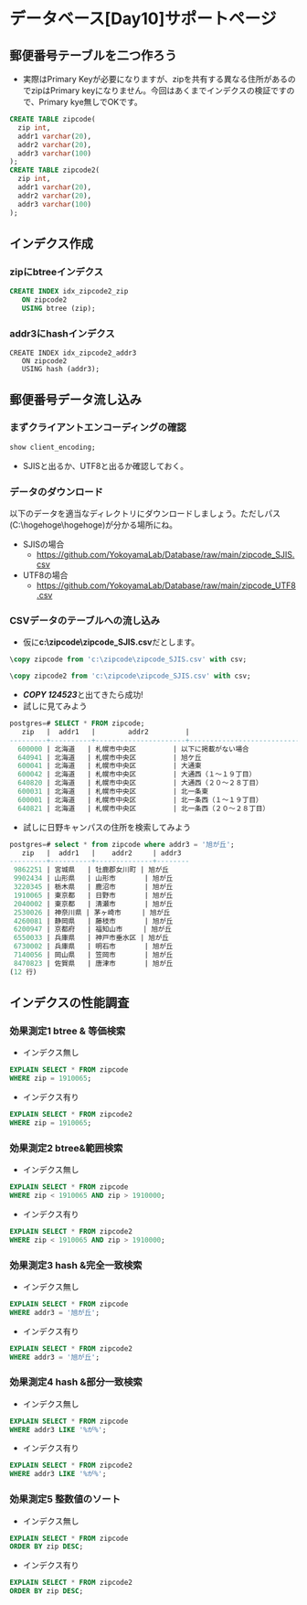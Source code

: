 # データベース[Day10]サポートページ

## 郵便番号テーブルを二つ作ろう
* 実際はPrimary Keyが必要になりますが、zipを共有する異なる住所があるのでzipはPrimary keyになりません。今回はあくまでインデクスの検証ですので、Primary kye無しでOKです。
```sql
CREATE TABLE zipcode(
  zip int,
  addr1 varchar(20),
  addr2 varchar(20),
  addr3 varchar(100)
);
CREATE TABLE zipcode2(
  zip int,
  addr1 varchar(20),
  addr2 varchar(20),
  addr3 varchar(100)
);
```

## インデクス作成

### zipにbtreeインデクス
```sql
CREATE INDEX idx_zipcode2_zip
   ON zipcode2
   USING btree (zip);
```

### addr3にhashインデクス
```sq;
CREATE INDEX idx_zipcode2_addr3
   ON zipcode2
   USING hash (addr3);
```

## 郵便番号データ流し込み

### まずクライアントエンコーディングの確認

```SQL
show client_encoding;
 ```
 * SJISと出るか、UTF8と出るか確認しておく。

### データのダウンロード
以下のデータを適当なディレクトリにダウンロードしましょう。ただしパス(C:\hogehoge\hogehoge)が分かる場所にね。

* SJISの場合
    * https://github.com/YokoyamaLab/Database/raw/main/zipcode_SJIS.csv
* UTF8の場合
    *  https://github.com/YokoyamaLab/Database/raw/main/zipcode_UTF8.csv

### CSVデータのテーブルへの流し込み

* 仮に**c:\zipcode\zipcode_SJIS.csv**だとします。


```sql
\copy zipcode from 'c:\zipcode\zipcode_SJIS.csv' with csv;
```

```sql
\copy zipcode2 from 'c:\zipcode\zipcode_SJIS.csv' with csv;
```

* ***COPY 124523***と出てきたら成功!
* 試しに見てみよう

```sql
postgres=# SELECT * FROM zipcode;
   zip   |  addr1   |        addr2         |                                    addr3                                   
---------+----------+----------------------+------------------------------------------------------------------------------
  600000 | 北海道   | 札幌市中央区         | 以下に掲載がない場合
  640941 | 北海道   | 札幌市中央区         | 旭ケ丘
  600041 | 北海道   | 札幌市中央区         | 大通東
  600042 | 北海道   | 札幌市中央区         | 大通西（１～１９丁目）
  640820 | 北海道   | 札幌市中央区         | 大通西（２０～２８丁目）
  600031 | 北海道   | 札幌市中央区         | 北一条東
  600001 | 北海道   | 札幌市中央区         | 北一条西（１～１９丁目）
  640821 | 北海道   | 札幌市中央区         | 北一条西（２０～２８丁目）
```

* 試しに日野キャンパスの住所を検索してみよう

```sql
postgres=# select * from zipcode where addr3 = '旭が丘';
   zip   |  addr1   |    addr2     | addr3
---------+----------+--------------+--------
 9862251 | 宮城県   | 牡鹿郡女川町 | 旭が丘
 9902434 | 山形県   | 山形市       | 旭が丘
 3220345 | 栃木県   | 鹿沼市       | 旭が丘
 1910065 | 東京都   | 日野市       | 旭が丘
 2040002 | 東京都   | 清瀬市       | 旭が丘
 2530026 | 神奈川県 | 茅ヶ崎市     | 旭が丘
 4260081 | 静岡県   | 藤枝市       | 旭が丘
 6200947 | 京都府   | 福知山市     | 旭が丘
 6550033 | 兵庫県   | 神戸市垂水区 | 旭が丘
 6730002 | 兵庫県   | 明石市       | 旭が丘
 7140056 | 岡山県   | 笠岡市       | 旭が丘
 8470823 | 佐賀県   | 唐津市       | 旭が丘
(12 行)
```

## インデクスの性能調査

### 効果測定1 btree & 等価検索

* インデクス無し
```SQL
EXPLAIN SELECT * FROM zipcode 
WHERE zip = 1910065;
```

* インデクス有り
```SQL
EXPLAIN SELECT * FROM zipcode2 
WHERE zip = 1910065;
```

### 効果測定2 btree&範囲検索

* インデクス無し
```SQL
EXPLAIN SELECT * FROM zipcode 
WHERE zip < 1910065 AND zip > 1910000;
```

* インデクス有り
```SQL
EXPLAIN SELECT * FROM zipcode2 
WHERE zip < 1910065 AND zip > 1910000;
```

### 効果測定3 hash &完全一致検索

* インデクス無し
```SQL
EXPLAIN SELECT * FROM zipcode 
WHERE addr3 = '旭が丘';
```

* インデクス有り
```SQL
EXPLAIN SELECT * FROM zipcode2
WHERE addr3 = '旭が丘';
```

### 効果測定4 hash &部分一致検索

* インデクス無し
```SQL
EXPLAIN SELECT * FROM zipcode 
WHERE addr3 LIKE '%が%';
```

* インデクス有り
```SQL
EXPLAIN SELECT * FROM zipcode2 
WHERE addr3 LIKE '%が%';
```

### 効果測定5 整数値のソート

* インデクス無し
```SQL
EXPLAIN SELECT * FROM zipcode 
ORDER BY zip DESC;
```

* インデクス有り
```SQL
EXPLAIN SELECT * FROM zipcode2 
ORDER BY zip DESC;
```
